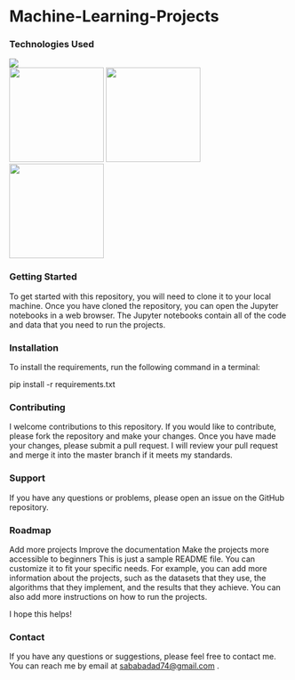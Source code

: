 # Machine-Learning-Projects

### Technologies Used  
![](https://forthebadge.com/images/badges/made-with-python.svg) </br>
<img target="_blank" src="https://github.com/ditikrushna/End-to-End-Diabetes-Prediction-Application-Using-Machine-Learning/blob/master/Resource/pandas.jpeg" width=170>
<img target="_blank" src="https://github.com/ditikrushna/End-to-End-Diabetes-Prediction-Application-Using-Machine-Learning/blob/master/Resource/numpy.png" width=170>
<img target="_blank" src="https://raw.githubusercontent.com/scikit-learn/scikit-learn/main/doc/logos/scikit-learn-logo.png" width=170>
### Getting Started
To get started with this repository, you will need to clone it to your local machine. Once you have cloned the repository, you can open the Jupyter notebooks in a web browser. The Jupyter notebooks contain all of the code and data that you need to run the projects.
### Installation
To install the requirements, run the following command in a terminal:

pip install -r requirements.txt
### Contributing
I welcome contributions to this repository. If you would like to contribute, please fork the repository and make your changes. Once you have made your changes, please submit a pull request. I will review your pull request and merge it into the master branch if it meets my standards.

### Support
If you have any questions or problems, please open an issue on the GitHub repository.

### Roadmap
Add more projects
Improve the documentation
Make the projects more accessible to beginners
This is just a sample README file. You can customize it to fit your specific needs. For example, you can add more information about the projects, such as the datasets that they use, the algorithms that they implement, and the results that they achieve. You can also add more instructions on how to run the projects.

I hope this helps!
### Contact
If you have any questions or suggestions, please feel free to contact me. You can reach me by email at sababadad74@gmail.com .
